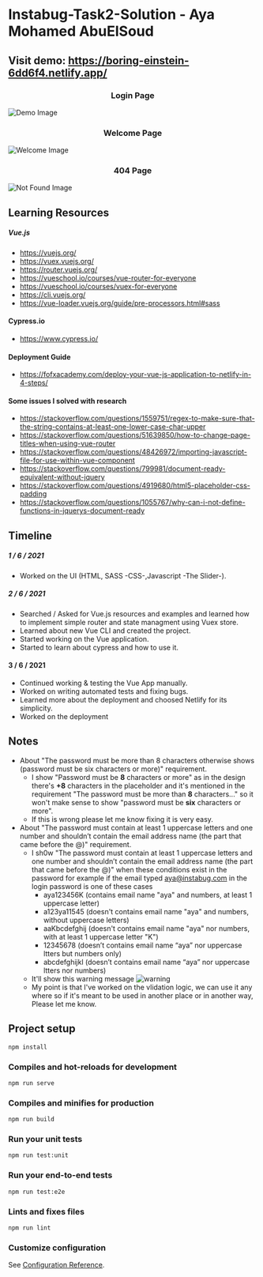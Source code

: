 # Instabug-Task2-Solution - Aya Mohamed AbuElSoud
## Visit demo: https://boring-einstein-6dd6f4.netlify.app/

<h3 align="center">Login Page</h3>

![Demo Image](https://i.imgur.com/nY9r7Fc.png)

<h3 align="center">Welcome Page</h3>

![Welcome Image](https://i.imgur.com/6i8hhfa.png)

<h3 align="center">404 Page</h3>

![Not Found Image](https://i.imgur.com/mIzDQZe.png)

## Learning Resources
##### Vue.js
- https://vuejs.org/
- https://vuex.vuejs.org/
- https://router.vuejs.org/
- https://vueschool.io/courses/vue-router-for-everyone
- https://vueschool.io/courses/vuex-for-everyone
- https://cli.vuejs.org/
- https://vue-loader.vuejs.org/guide/pre-processors.html#sass

#### Cypress.io
- https://www.cypress.io/

#### Deployment Guide
- https://fofxacademy.com/deploy-your-vue-js-application-to-netlify-in-4-steps/

#### Some issues I solved with research
- https://stackoverflow.com/questions/1559751/regex-to-make-sure-that-the-string-contains-at-least-one-lower-case-char-upper
- https://stackoverflow.com/questions/51639850/how-to-change-page-titles-when-using-vue-router
- https://stackoverflow.com/questions/48426972/importing-javascript-file-for-use-within-vue-component
- https://stackoverflow.com/questions/799981/document-ready-equivalent-without-jquery
- https://stackoverflow.com/questions/4919680/html5-placeholder-css-padding
- https://stackoverflow.com/questions/1055767/why-can-i-not-define-functions-in-jquerys-document-ready

## Timeline
##### 1 / 6 / 2021
- Worked on the UI (HTML, SASS -CSS-,Javascript -The Slider-).

##### 2 / 6 / 2021
- Searched / Asked for Vue.js resources and examples and learned how to implement simple router and state managment using Vuex store.
- Learned about new Vue CLI and created the project.
- Started working on the Vue application.
- Started to learn about cypress and how to use it.

#### 3 / 6 / 2021
- Continued working & testing the Vue App manually.
- Worked on writing automated tests and fixing bugs.
- Learned more about the deployment and choosed Netlify for its simplicity.
- Worked on the deployment

## Notes
- About "The password must be more than 8 characters otherwise shows (password must be six characters or more)" requirement.
    - I show "Password must be **8** characters or more" as in the design there's **+8** characters in the placeholder and it's mentioned in the requirement "The password must be more than **8** characters..." so it won't make sense to show "password must be **six** characters or more".
    - If this is wrong please let me know fixing it is very easy.
- About "The password must contain at least 1 uppercase letters and one number and shouldn’t
contain the email address name (the part that came before the @)" requirement.
    - I sh0w "The password must contain at least 1 uppercase letters and one number and shouldn’t
contain the email address name (the part that came before the @)" when these conditions exist in the password for example if the email typed aya@instabug.com in the login password is one of these cases
        -  aya123456K (contains email name "aya" and numbers, at least 1 uppercase letter)
        -  a123ya11545 (doesn't contains email name "aya" and numbers, without uppercase letters)
        -  aaKbcdefghij (doesn't contains email name "aya" nor numbers, with at least 1 uppercase letter "K")
        -  12345678 (doesn’t contains email name “aya” nor uppercase ltters but numbers only)
        -  abcdefghijkl (doesn’t contains email name “aya” nor uppercase ltters nor numbers)
    - It'll show this warning message ![warning](https://i.imgur.com/Pax8AE1.png)
    - My point is that I've worked on the vlidation logic, we can use it any where so if it's meant to be used in another place or in another way, Please let me know.
## Project setup
```
npm install
```

### Compiles and hot-reloads for development
```
npm run serve
```

### Compiles and minifies for production
```
npm run build
```

### Run your unit tests
```
npm run test:unit
```

### Run your end-to-end tests
```
npm run test:e2e
```

### Lints and fixes files
```
npm run lint
```

### Customize configuration
See [Configuration Reference](https://cli.vuejs.org/config/).
